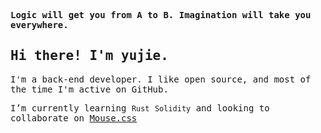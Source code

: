 <p>
    <samp>
        <strong>Logic will get you from A to B. Imagination will take you everywhere.</strong>
    </samp>
</p>
<h2>
    <samp>Hi there! I'm yujie.</samp>
</h2>
<p>
    <samp>
        I'm a back-end developer. I like open
        source, and most of the time I'm active on GitHub.
    </samp>
</p>
<p>
    <samp>
        I’m currently learning <code>Rust</code> <code>Solidity</code> and looking to collaborate on <a href="https://github.com/devyujie/Mouse">Mouse.css</a>
    </samp>
</p>







